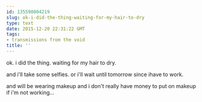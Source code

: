 ```yaml
---
id: 135598004219
slug: ok-i-did-the-thing-waiting-for-my-hair-to-dry
type: text
date: 2015-12-20 22:31:22 GMT
tags:
- transmissions from the void
title: ''
---
```


ok. i did the thing. waiting for my hair to dry.

and i'll take some selfies. or i'll wait until tomorrow since ihave to work.

and will be wearing makeup and i don't really have money to put on makeup if i'm not working...

